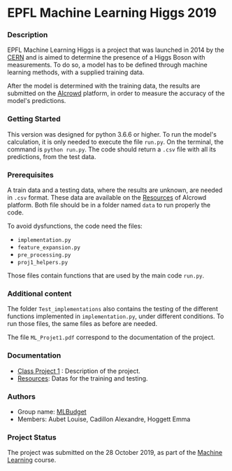 # EPFL Machine Learning Higgs 2019

### Description
EPFL Machine Learning Higgs is a project that was launched in 2014 by the [CERN](https://home.cern/news/news/computing/higgs-boson-machine-learning-challenge) and is aimed to determine the presence of a Higgs Boson with measurements. To do so, a model has to be defined through machine learning methods, with a supplied training data.

After the model is determined with the training data, the results are submitted on the [AIcrowd](https://www.aicrowd.com/challenges/epfl-machine-learning-higgs-2019) platform, in order to measure the accuracy of the model's predictions.

### Getting Started
This version was designed for python 3.6.6 or higher. To run the model's calculation, it is only needed to execute the file `run.py`. On the terminal, the command is `python run.py`. The code should return a `.csv` file with all its predictions, from the test data.


### Prerequisites
A train data and a testing data, where the results are unknown, are needed in `.csv` format. These data are available on the [Resources](https://www.aicrowd.com/challenges/epfl-machine-learning-higgs-2019/dataset_files) of AIcrowd platform. Both file should be in a folder named `data` to run properly the code.

To avoid dysfunctions, the code need the files:
* `implementation.py`
* `feature_expansion.py`
* `pre_processing.py`
* `proj1_helpers.py`

Those files contain functions that are used by the main code `run.py`.

### Additional content
The folder `Test_implementations` also contains the testing of the different functions implemented in `implementation.py`, under different conditions. To run those files, the same files as before are needed.

The file `ML_Projet1.pdf` correspond to the documentation of the project.

### Documentation
* [Class Project 1](https://github.com/epfml/ML_course/raw/master/projects/project1/project1_description.pdf) : Description of the project.
* [Resources](https://www.aicrowd.com/challenges/epfl-machine-learning-higgs-2019/dataset_files): Datas for the training and testing.

### Authors
* Group name: [MLBudget](https://www.aicrowd.com/teams/ML_Budget)
* Members: Aubet Louise, Cadillon Alexandre, Hoggett Emma

### Project Status
The project was submitted on the 28 October 2019, as part of the [Machine Learning](https://www.epfl.ch/labs/mlo/machine-learning-cs-433/) course.
